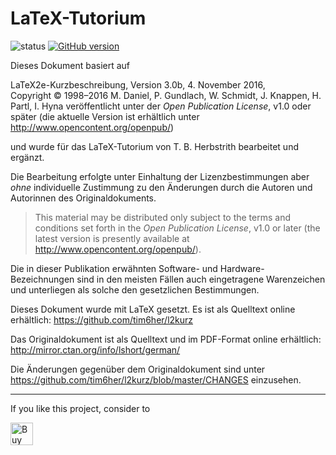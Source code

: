 # LaTeX-Tutorium
![status](https://travis-ci.org/tim6her/l2kurz.svg?branch=master)
[![GitHub version](https://badge.fury.io/gh/tim6her%2Fl2kurz.svg)](https://badge.fury.io/gh/tim6her%2Fl2kurz)

Dieses Dokument basiert auf

LaTeX2e-Kurzbeschreibung, Version 3.0b, 4. November 2016,  
Copyright © 1998–2016 M. Daniel, P. Gundlach, W. Schmidt, J. Knappen, H. Partl, I. Hyna
veröffentlicht unter der *Open Publication License*, v1.0 oder später (die aktuelle
Version ist erhältlich unter <http://www.opencontent.org/openpub/>)

und wurde für das LaTeX-Tutorium von T. B. Herbstrith bearbeitet und
ergänzt.

Die Bearbeitung erfolgte unter Einhaltung der Lizenzbestimmungen aber
*ohne* individuelle Zustimmung zu den Änderungen durch die Autoren und
Autorinnen des Originaldokuments.

> This material may be distributed only subject to the terms and
> conditions set forth in the *Open Publication License*, v1.0 or later
> (the latest version is presently available at
> <http://www.opencontent.org/openpub/>).

Die in dieser Publikation erwähnten Software- und
Hardware-Bezeichnungen sind in den meisten Fällen auch eingetragene
Warenzeichen und unterliegen als solche den gesetzlichen Bestimmungen.

Dieses Dokument wurde mit LaTeX gesetzt. Es ist als Quelltext online
erhältlich:
<https://github.com/tim6her/l2kurz>

Das Originaldokument ist als Quelltext und im PDF-Format online
erhältlich:
<http://mirror.ctan.org/info/lshort/german/>

Die Änderungen gegenüber dem Originaldokument sind unter
<https://github.com/tim6her/l2kurz/blob/master/CHANGES> einzusehen.

---

If you like this project, consider to

<a href='https://ko-fi.com/A131MSF' target='_blank'><img height='36' style='border:0px;height:36px;' src='https://az743702.vo.msecnd.net/cdn/kofi2.png?v=0' border='0' alt='Buy Me a Coffee at ko-fi.com' /></a>
